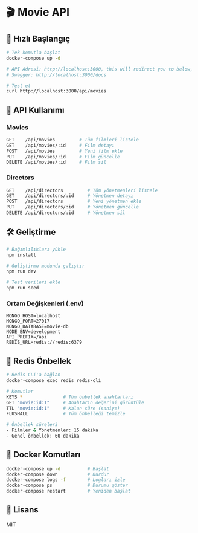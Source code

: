# 🎬 Movie API

## 🚀 Hızlı Başlangıç

```bash
# Tek komutla başlat
docker-compose up -d

# API Adresi: http://localhost:3000, this will redirect you to below,
# Swagger: http://localhost:3000/docs

# Test et
curl http://localhost:3000/api/movies
```

## 📱 API Kullanımı

### Movies

```bash
GET    /api/movies         # Tüm filmleri listele
GET    /api/movies/:id     # Film detayı
POST   /api/movies         # Yeni film ekle
PUT    /api/movies/:id     # Film güncelle
DELETE /api/movies/:id     # Film sil
```

### Directors

```bash
GET    /api/directors         # Tüm yönetmenleri listele
GET    /api/directors/:id     # Yönetmen detayı
POST   /api/directors         # Yeni yönetmen ekle
PUT    /api/directors/:id     # Yönetmen güncelle
DELETE /api/directors/:id     # Yönetmen sil
```

## 🛠️ Geliştirme

```bash
# Bağımlılıkları yükle
npm install

# Geliştirme modunda çalıştır
npm run dev

# Test verileri ekle
npm run seed
```

### Ortam Değişkenleri (.env)

```
MONGO_HOST=localhost
MONGO_PORT=27017
MONGO_DATABASE=movie-db
NODE_ENV=development
API_PREFIX=/api
REDIS_URL=redis://redis:6379
```

## 🔄 Redis Önbellek

```bash
# Redis CLI'a bağlan
docker-compose exec redis redis-cli

# Komutlar
KEYS *               # Tüm önbellek anahtarları
GET "movie:id:1"     # Anahtarın değerini görüntüle
TTL "movie:id:1"     # Kalan süre (saniye)
FLUSHALL             # Tüm önbelleği temizle

# Önbellek süreleri
- Filmler & Yönetmenler: 15 dakika
- Genel önbellek: 60 dakika
```

## 🐳 Docker Komutları

```bash
docker-compose up -d          # Başlat
docker-compose down           # Durdur
docker-compose logs -f        # Logları izle
docker-compose ps             # Durumu göster
docker-compose restart        # Yeniden başlat
```

## 📄 Lisans

MIT